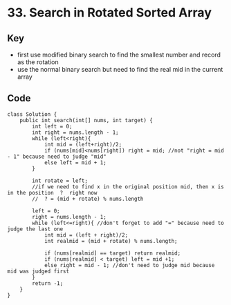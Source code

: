 
# 33. Search in Rotated Sorted Array

## Key
* first use modified binary search to find the smallest number and record as the rotation
* use the normal binary search but need to find the real mid in the current array

## Code
```
class Solution {
    public int search(int[] nums, int target) {
        int left = 0;
        int right = nums.length - 1;
        while (left<right){
            int mid = (left+right)/2;
            if (nums[mid]<nums[right]) right = mid; //not "right = mid - 1" because need to judge "mid"
            else left = mid + 1;            
        }
        
        int rotate = left; 
        //if we need to find x in the original position mid, then x is in the position  ?  right now
        //  ? = (mid + rotate) % nums.length

        left = 0;
        right = nums.length - 1;
        while (left<=right){ //don't forget to add "=" because need to judge the last one
            int mid = (left + right)/2;
            int realmid = (mid + rotate) % nums.length;
            
            if (nums[realmid] == target) return realmid;
            if (nums[realmid] < target) left = mid +1;
            else right = mid - 1; //don't need to judge mid because mid was judged first
        }
        return -1;       
    }
}
```
